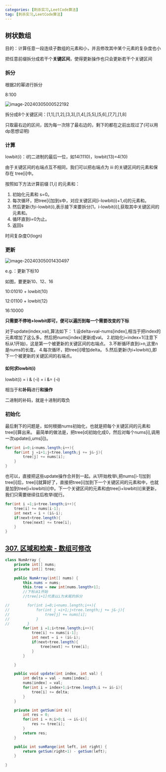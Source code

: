 ```yaml
---
categories: [刺杀实习,LeetCode算法]
tag: [刺杀实习,LeetCode算法]
---
```


## 树状数组

目的：计算任意一段连续子数组的元素和小，并且修改其中某个元素的复杂度也小

把任意前缀拆分成若干个**关键区间**，使得更新操作也只会更新若干个关键区间

### 拆分

根据2的幂进行拆分

8:100

![image-20240305000522192](https://salieri-typora.oss-cn-shanghai.aliyuncs.com/img/markdown/image-20240305000522192.png)

拆分成8个关键区间：[1,1],[1,2],[3,3],[1,4],[5,5],[5,6],[7,7],[1,8]

只取最右边的区间，因为每一次除了最右边的，剩下的都在之前出现过了(可以用dp思想证明)

### 计算

lowbit(i)：i的二进制的最后一位，如14(1110)，lowbit(13)=4(10)

由于关键区间的右端点互不相同，我们可以把右端点为 iii 的关键区间的元素和保存在 tree[i]中。

按照如下方法计算前缀 [1,i] 的元素和：

1. 初始化元素和 s=0。
2. 每次循环，把tree[i]加到s中，对应关键区间[i-lowbit(i)+1,d]的元素和。
3. 然后更新i为i-lowbit(i),表示接下来要拆分[1，i-lowbit(i)],获取其中关键区间的元素和。
4. 循环直到i=0为止。
5. 返回s

时间复杂度O(logn)

### 更新

![image-20240305001430497](https://salieri-typora.oss-cn-shanghai.aliyuncs.com/img/markdown/image-20240305001430497.png)

 e.g.：更新下标10

如图，要更新10、12、16

10:01010 + lowbit(10)

12:01100 + lowbit(12)

16:10000

**只需要不停地+lowbit即可，便可以遍历到每一个需要改变的下标**

对于update(index,val),算法如下：
1.设delta=val-nums[index],相当于把index的元素增加了这么多。然后把nums[index]更新成val。
2.初始化i=index+1(注意下标从1开始)，这是第一个被更新的关键区间的右端点。
3.不断循环直到i>n,这里n是nums的长度。
4.每次循环，把tree[i]增加delta。
5.然后更新i为i+lowbit(),即下一个被更新的关键区间的右端点。

#### 如何求lowbit(i)

lowbit(i) = i & (-i) = i &= (-i)

相当于和**补码**进行**和操作**

二进制的补码，就是十进制的取负



### 初始化

最后剩下的问题是，如何根据nums初始化，也就是把每个关键区间的元素和tree[i]算出来。
最简单的做法是，把tree[d]初始化成0，然后对每个nums[i],调用一次update(i,ums[i])。

```java
for(int i=0;i<nums.length;i++){
    for(int j =i+1;j<tree.length;j += j&-j){
		tree[j] += nums[i];
	}
}
```

也可以，直接把这些update操作合并到一起。从1开始枚举i,把nums[i-1]加到tree[i]后，tree[i]就算好了，直接把tree[i]加到下一个关键区间的元素和中，也就是加到tree[i+lowbit(i)]中。下一个关键区间的元素和由tree[i+lowbit(i)]来更新，我们只需要继续往后枚举i就行。

```java
for(int i =1;i<tree.length;i++){
	tree[i] += nums[i-1];
	int next = i + (i&-i);
	if(next<tree.length){
		tree[next] += tree[i];
	}
}
```



## [307. 区域和检索 - 数组可修改](https://leetcode.cn/problems/range-sum-query-mutable/)

```java
class NumArray {
    private int[] nums;
    private int[] tree;

    public NumArray(int[] nums) {
        this.nums = nums;
        this.tree = new int[nums.length+1];
        //下标从1开始
        //tree[i+1]代表以i为末尾的拆分

//        for(int i=0;i<nums.length;i++){
//            for(int j =i+1;j<tree.length;j += j&-j){
//                tree[j] += nums[i];
//            }
//        }
        for(int i =1;i<tree.length;i++){
            tree[i] += nums[i-1];
            int next = i + (i&-i);
            if(next<tree.length){
                tree[next] += tree[i];
            }
        }

    }

    public void update(int index, int val) {
        int delta = val - nums[index];
        nums[index] = val;
        for(int i = index+1;i<tree.length;i += i&-i){
            tree[i] += delta;
        }
    }

    private int getSum(int n){
        int res = 0;
        for(int i = n;i>0;i -= i&-i){
            res += tree[i];
        }
        return res;
    }

    public int sumRange(int left, int right) {
        return getSum(right+1) - getSum(left);
    }
    
}
```

